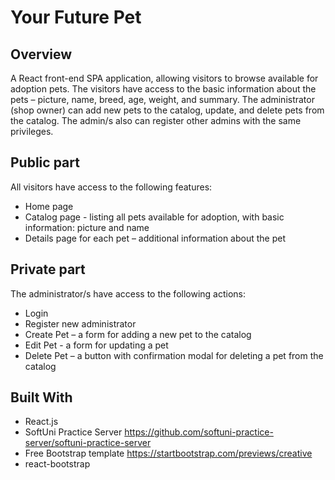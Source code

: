 # Your Future Pet
## Overview

A React front-end SPA application, allowing visitors to browse available for adoption pets. The visitors have access to the basic information about the pets – picture, name, breed, age, weight, and summary. The administrator (shop owner) can add new pets to the catalog, update, and delete pets from the catalog. The admin/s also can register other admins with the same privileges.

## Public part
All visitors have access to the following features:
- Home page
- Catalog page - listing all pets available for adoption, with basic information: picture and name
- Details page for each pet – additional information about the pet 

## Private part
The administrator/s have access to the following actions:
- Login
- Register new administrator
- Create Pet – a form for adding a new pet to the catalog
- Edit Pet - a form for updating a pet
- Delete Pet – a button with confirmation modal for deleting a pet from the catalog

## Built With
- React.js
- SoftUni Practice Server https://github.com/softuni-practice-server/softuni-practice-server
- Free Bootstrap template https://startbootstrap.com/previews/creative 
- react-bootstrap
